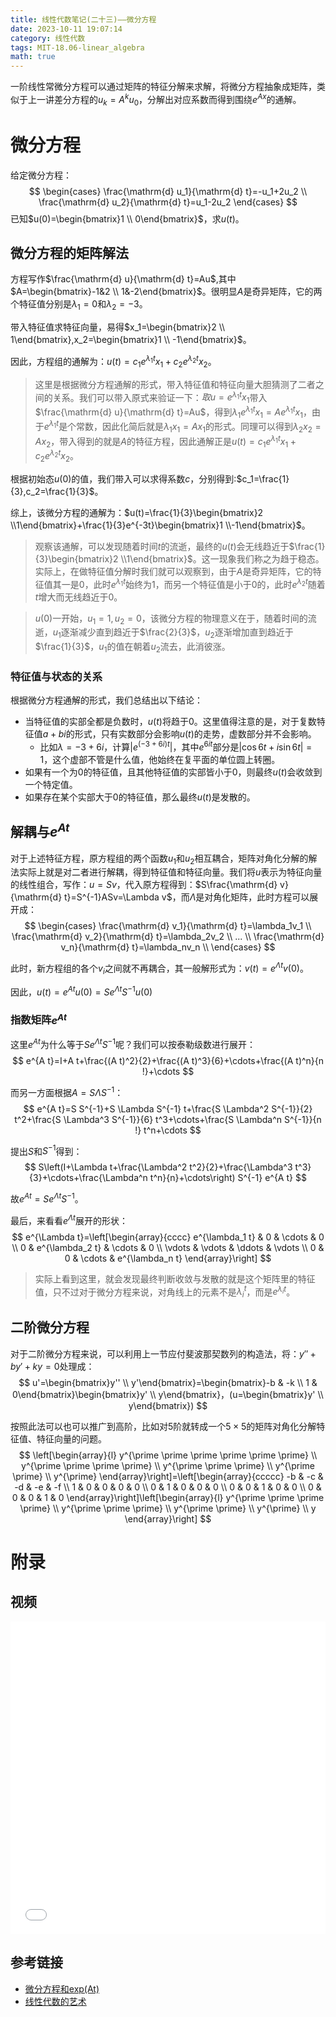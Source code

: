 ```yaml
---
title: 线性代数笔记(二十三)——微分方程
date: 2023-10-11 19:07:14
category: 线性代数
tags: MIT-18.06-linear_algebra
math: true
---
```


一阶线性常微分方程可以通过矩阵的特征分解来求解，将微分方程抽象成矩阵，类似于上一讲差分方程的$u_k=A^ku_0$，分解出对应系数而得到围绕$e^{Ax}$的通解。

<!--more-->

# 微分方程
给定微分方程：
$$
\begin{cases}
\frac{\mathrm{d} u_1}{\mathrm{d} t}=-u_1+2u_2 \\
\frac{\mathrm{d} u_2}{\mathrm{d} t}=u_1-2u_2  
\end{cases}
$$
已知$u(0)=\begin{bmatrix}1 \\ 0\end{bmatrix}$，求$u(t)$。

## 微分方程的矩阵解法
方程写作$\frac{\mathrm{d} u}{\mathrm{d} t}=Au$,其中$A=\begin{bmatrix}-1&2 \\ 1&-2\end{bmatrix}$。很明显$A$是奇异矩阵，它的两个特征值分别是$\lambda_1=0$和$\lambda_2=-3$。

带入特征值求特征向量，易得$x_1=\begin{bmatrix}2 \\ 1\end{bmatrix},x_2=\begin{bmatrix}1 \\ -1\end{bmatrix}$。

因此，方程组的通解为：$u(t)=c_1e^{\lambda_1t}x_1+c_2e^{\lambda_2t}x_2$。

> 这里是根据微分方程通解的形式，带入特征值和特征向量大胆猜测了二者之间的关系。我们可以带入原式来验证一下：$取u=e^{\lambda_1t}x_1$带入$\frac{\mathrm{d} u}{\mathrm{d} t}=Au$，得到$\lambda_1e^{\lambda_1t}x_1=Ae^{\lambda_1t}x_1$，由于$e^{\lambda_1t}$是个常数，因此化简后就是$\lambda_1x_1=Ax_1$的形式。同理可以得到$\lambda_2x_2=Ax_2$，带入得到的就是$A$的特征方程，因此通解正是$u(t)=c_1e^{\lambda_1t}x_1+c_2e^{\lambda_2t}x_2$。

根据初始态$u(0)$的值，我们带入可以求得系数$c$，分别得到:$c_1=\frac{1}{3},c_2=\frac{1}{3}$。

综上，该微分方程的通解为：$u(t)=\frac{1}{3}\begin{bmatrix}2 \\1\end{bmatrix}+\frac{1}{3}e^{-3t}\begin{bmatrix}1 \\-1\end{bmatrix}$。

> 观察该通解，可以发现随着时间$t$的流逝，最终的$u(t)$会无线趋近于$\frac{1}{3}\begin{bmatrix}2 \\1\end{bmatrix}$。这一现象我们称之为趋于稳态。实际上，在做特征值分解时我们就可以观察到，由于$A$是奇异矩阵，它的特征值其一是$0$，此时$e^{\lambda_1t}$始终为1，而另一个特征值是小于$0$的，此时$e^{\lambda_2t}$随着$t$增大而无线趋近于$0$。

> $u(0)$一开始，$u_1=1, u_2=0$，该微分方程的物理意义在于，随着时间的流逝，$u_1$逐渐减少直到趋近于$\frac{2}{3}$，$u_2$逐渐增加直到趋近于$\frac{1}{3}$，$u_1$的值在朝着$u_2$流去，此消彼涨。


### 特征值与状态的关系
根据微分方程通解的形式，我们总结出以下结论：

- 当特征值的实部全都是负数时，$u(t)$将趋于$0$。这里值得注意的是，对于复数特征值$a+bi$的形式，只有实数部分会影响$u(t)$的走势，虚数部分并不会影响。
  - 比如$\lambda=-3+6i$，计算$|e^{(-3+6i)t}|$，其中$e^{6it}$部分是$|\cos6t+i\sin6t|=1$，这个虚部不管是什么值，他始终在复平面的单位圆上转圈。
- 如果有一个为$0$的特征值，且其他特征值的实部皆小于$0$，则最终$u(t)$会收敛到一个特定值。
- 如果存在某个实部大于$0$的特征值，那么最终$u(t)$是发散的。

## 解耦与$e^{At}$
对于上述特征方程，原方程组的两个函数$u_1$和$u_2$相互耦合，矩阵对角化分解的解法实际上就是对二者进行解耦，得到特征值和特征向量。我们将$u$表示为特征向量的线性组合，写作：$u=Sv$，代入原方程得到：$S\frac{\mathrm{d} v}{\mathrm{d} t}=S^{-1}ASv=\Lambda v$，而$\Lambda$是对角化矩阵，此时方程可以展开成：
$$
\begin{cases}
\frac{\mathrm{d} v_1}{\mathrm{d} t}=\lambda_1v_1 \\
\frac{\mathrm{d} v_2}{\mathrm{d} t}=\lambda_2v_2 \\
... \\
\frac{\mathrm{d} v_n}{\mathrm{d} t}=\lambda_nv_n \\
\end{cases}
$$

此时，新方程组的各个$v_i$之间就不再耦合，其一般解形式为：$v(t)=e^{\Lambda t}v(0)$。

因此，$u(t)=e^{At}u(0)=Se^{\Lambda t}S^{-1}u(0)$

### 指数矩阵$e^{At}$
这里$e^{At}$为什么等于$Se^{\Lambda t}S^{-1}$呢？我们可以按泰勒级数进行展开：
$$
e^{A t}=I+A t+\frac{(A t)^2}{2}+\frac{(A t)^3}{6}+\cdots+\frac{(A t)^n}{n !}+\cdots
$$

而另一方面根据$A=S\Lambda S^{-1}$：
$$
e^{A t}=S S^{-1}+S \Lambda S^{-1} t+\frac{S \Lambda^2 S^{-1}}{2} t^2+\frac{S \Lambda^3 S^{-1}}{6} t^3+\cdots+\frac{S \Lambda^n S^{-1}}{n !} t^n+\cdots
$$

提出$S$和$S^{-1}$得到：
$$
S\left(I+\Lambda t+\frac{\Lambda^2 t^2}{2}+\frac{\Lambda^3 t^3}{3}+\cdots+\frac{\Lambda^n t^n}{n}+\cdots\right) S^{-1} e^{A t}
$$

故$e^{At}=Se^{\Lambda t}S^{-1}$。

最后，来看看$e^{\Lambda t}$展开的形状：
$$
e^{\Lambda t}=\left[\begin{array}{cccc}
e^{\lambda_1 t} & 0 & \cdots & 0 \\
0 & e^{\lambda_2 t} & \cdots & 0 \\
\vdots & \vdots & \ddots & \vdots \\
0 & 0 & \cdots & e^{\lambda_n t}
\end{array}\right]
$$

> 实际上看到这里，就会发现最终判断收敛与发散的就是这个矩阵里的特征值，只不过对于微分方程来说，对角线上的元素不是$\lambda_i^t$，而是$e^{\lambda_it}$。

## 二阶微分方程
对于二阶微分方程来说，可以利用上一节应付斐波那契数列的构造法，将：$y''+by'+ky=0$处理成：
$$
u'=\begin{bmatrix}y'' \\ y'\end{bmatrix}=\begin{bmatrix}-b & -k \\ 1 & 0\end{bmatrix}\begin{bmatrix}y' \\ y\end{bmatrix}，(u=\begin{bmatrix}y' \\ y\end{bmatrix})
$$

按照此法可以也可以推广到高阶，比如对5阶就转成一个$5\times 5$的矩阵对角化分解特征值、特征向量的问题。
$$
\left[\begin{array}{l}
y^{\prime \prime \prime \prime \prime \prime} \\
y^{\prime \prime \prime \prime} \\
y^{\prime \prime \prime} \\
y^{\prime \prime} \\
y^{\prime}
\end{array}\right]=\left[\begin{array}{ccccc}
-b & -c & -d & -e & -f \\
1 & 0 & 0 & 0 & 0 \\
0 & 1 & 0 & 0 & 0 \\
0 & 0 & 1 & 0 & 0 \\
0 & 0 & 0 & 1 & 0
\end{array}\right]\left[\begin{array}{l}
y^{\prime \prime \prime \prime} \\
y^{\prime \prime \prime} \\
y^{\prime \prime} \\
y^{\prime} \\
y
\end{array}\right]
$$

# 附录
## 视频
<iframe src="//player.bilibili.com/player.html?aid=382989698&bvid=BV16Z4y1U7oU&cid=570099813&p=23&autoplay=0" scrolling="no" width="100%" height="500" border="0" frameborder="no" framespacing="0" allowfullscreen="true"> </iframe>

## 参考链接

- [微分方程和exp(At)](https://github.com/MLNLP-World/MIT-Linear-Algebra-Notes/blob/master/%5B23%5D%20%E5%BE%AE%E5%88%86%E6%96%B9%E7%A8%8B%E5%92%8Cexp(At)/%E7%BA%BF%E6%80%A7%E4%BB%A3%E6%95%B023.pdf)
- [线性代数的艺术](https://github.com/kf-liu/The-Art-of-Linear-Algebra-zh-CN)

